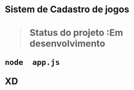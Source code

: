 <h1> Sistem de Cadastro de jogos <h1>

> Status do projeto :Em desenvolvimento 

```
node  app.js
```
XD

